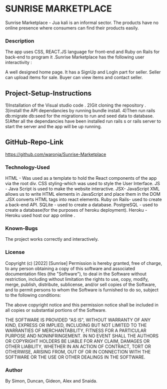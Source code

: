 # SUNRISE MARKETPLACE
Sunrise Marketplace - Jua kali is an informal sector. The products have no online presence where consumers can find their products easily.

### Description
The app uses CSS, REACT.JS language for front-end and Ruby on Rails for back-end to program it .Sunrise Marketplace has the following user interactivity :

A well designed home page.
It has a SignUp and LogIn part for seller.
Seller can upload items for sale.
Buyer can view items and contact seller.

## Project-Setup-Instructions
1)Installation of the Visual studio code . 2)Git cloning the repository . 3)install the API dependancies by running bundle install. 4)Then run rails db:migrate db:seed for the migrations to run and seed data to database. 5)After all the dependancies have been installed run rails s or rails server to start the server and the app will be up running.

## GitHub-Repo-Link
https://github.com/waronja/Sunrise-Marketplace

### Technology-Used
HTML - Was used as a template to hold the React components of the app via the root div. CSS styling-which was used to style the User Interface. JS - Java Script is used to make the website interactive. JSX- JavaScript XML allows us to write HTML elements in JavaScript and place them in the DOM .JSX converts HTML tags into react elements. Ruby on Rails- used to create a back-end API. SQLite - used to create a database. PostgreSQL - used to create a database(for the purposes of heroku deployment). Heroku - Heroku used host our app online .

### Known-Bugs
The project works correctly and interactively.

### License
Copyright (c) [2022] [Sunrise] Permission is hereby granted, free of charge, to any person obtaining a copy of this software and associated documentation files (the "Software"), to deal in the Software without restriction, including without limitation the rights to use, copy, modify, merge, publish, distribute, sublicense, and/or sell copies of the Software, and to permit persons to whom the Software is furnished to do so, subject to the following conditions:

The above copyright notice and this permission notice shall be included in all copies or substantial portions of the Software.

THE SOFTWARE IS PROVIDED "AS IS", WITHOUT WARRANTY OF ANY KIND, EXPRESS OR IMPLIED, INCLUDING BUT NOT LIMITED TO THE WARRANTIES OF MERCHANTABILITY, FITNESS FOR A PARTICULAR PURPOSE AND NONINFRINGEMENT. IN NO EVENT SHALL THE AUTHORS OR COPYRIGHT HOLDERS BE LIABLE FOR ANY CLAIM, DAMAGES OR OTHER LIABILITY, WHETHER IN AN ACTION OF CONTRACT, TORT OR OTHERWISE, ARISING FROM, OUT OF OR IN CONNECTION WITH THE SOFTWARE OR THE USE OR OTHER DEALINGS IN THE SOFTWARE.

### Author
By Simon, Duncan, Gideon, Alex and Snaida.
